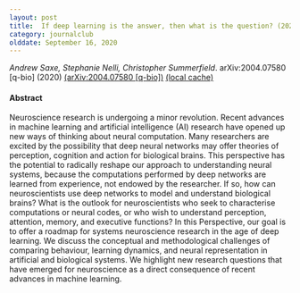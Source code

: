 ```yaml
---
layout: post
title:  If deep learning is the answer, then what is the question? (2020)
category: journalclub
olddate: September 16, 2020
---
```

 
*Andrew Saxe, Stephanie Nelli, Christopher Summerfield*. arXiv:2004.07580 [q-bio] (2020) 
[(arXiv:2004.07580 [q-bio])](http://arxiv.org/abs/2004.07580)
[(local cache)]({{site.url}}/journalclub/JCpapers/saxeIfDeepLearning2020.pdf)

#### Abstract
Neuroscience research is undergoing a minor revolution. Recent advances in machine learning and artificial intelligence (AI) research have opened up new ways of thinking about neural computation. Many researchers are excited by the possibility that deep neural networks may offer theories of perception, cognition and action for biological brains. This perspective has the potential to radically reshape our approach to understanding neural systems, because the computations performed by deep networks are learned from experience, not endowed by the researcher. If so, how can neuroscientists use deep networks to model and understand biological brains? What is the outlook for neuroscientists who seek to characterise computations or neural codes, or who wish to understand perception, attention, memory, and executive functions? In this Perspective, our goal is to offer a roadmap for systems neuroscience research in the age of deep learning. We discuss the conceptual and methodological challenges of comparing behaviour, learning dynamics, and neural representation in artificial and biological systems. We highlight new research questions that have emerged for neuroscience as a direct consequence of recent advances in machine learning.